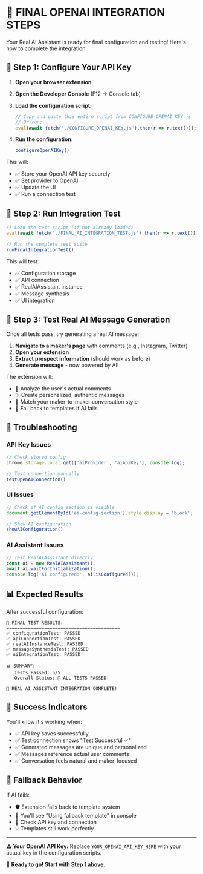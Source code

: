# 🎉 FINAL OPENAI INTEGRATION STEPS

Your Real AI Assistant is ready for final configuration and testing! Here's how to complete the integration:

## 🔧 Step 1: Configure Your API Key

1. **Open your browser extension**
2. **Open the Developer Console** (F12 → Console tab)
3. **Load the configuration script**:
   ```javascript
   // Copy and paste this entire script from CONFIGURE_OPENAI_KEY.js
   // Or run:
   eval(await fetch('./CONFIGURE_OPENAI_KEY.js').then(r => r.text()));
   ```

4. **Run the configuration**:
   ```javascript
   configureOpenAIKey()
   ```

This will:
- ✅ Store your OpenAI API key securely
- ✅ Set provider to OpenAI
- ✅ Update the UI
- ✅ Run a connection test

## 🧪 Step 2: Run Integration Test

```javascript
// Load the test script (if not already loaded)
eval(await fetch('./FINAL_AI_INTEGRATION_TEST.js').then(r => r.text()));

// Run the complete test suite
runFinalIntegrationTest()
```

This will test:
- ✅ Configuration storage
- ✅ API connection
- ✅ RealAIAssistant instance
- ✅ Message synthesis
- ✅ UI integration

## 🎯 Step 3: Test Real AI Message Generation

Once all tests pass, try generating a real AI message:

1. **Navigate to a maker's page** with comments (e.g., Instagram, Twitter)
2. **Open your extension**
3. **Extract prospect information** (should work as before)
4. **Generate message** - now powered by AI!

The extension will:
- 🧠 Analyze the user's actual comments
- ✨ Create personalized, authentic messages
- 🎨 Match your maker-to-maker conversation style
- 🔄 Fall back to templates if AI fails

## 🚨 Troubleshooting

### API Key Issues
```javascript
// Check stored config
chrome.storage.local.get(['aiProvider', 'aiApiKey'], console.log);

// Test connection manually
testOpenAIConnection()
```

### UI Issues
```javascript
// Check if AI config section is visible
document.getElementById('ai-config-section').style.display = 'block';

// Show AI configuration
showAIConfiguration()
```

### AI Assistant Issues
```javascript
// Test RealAIAssistant directly
const ai = new RealAIAssistant();
await ai.waitForInitialization();
console.log('AI configured:', ai.isConfigured());
```

## 📊 Expected Results

After successful configuration:

```
🎯 FINAL TEST RESULTS:
==========================================
✅ configurationTest: PASSED
✅ apiConnectionTest: PASSED  
✅ realAIInstanceTest: PASSED
✅ messageSynthesisTest: PASSED
✅ uiIntegrationTest: PASSED

📊 SUMMARY:
   Tests Passed: 5/5
   Overall Status: 🎉 ALL TESTS PASSED!

🚀 REAL AI ASSISTANT INTEGRATION COMPLETE!
```

## 🎉 Success Indicators

You'll know it's working when:
- ✅ API key saves successfully
- ✅ Test connection shows "Test Successful ✓"
- ✅ Generated messages are unique and personalized
- ✅ Messages reference actual user comments
- ✅ Conversation feels natural and maker-focused

## 🔄 Fallback Behavior

If AI fails:
- 🛡️ Extension falls back to template system
- 📝 You'll see "Using fallback template" in console
- 🔧 Check API key and connection
- 💡 Templates still work perfectly

---

**⚠️ Your OpenAI API Key:** Replace `YOUR_OPENAI_API_KEY_HERE` with your actual key in the configuration scripts.

🚀 **Ready to go! Start with Step 1 above.**
